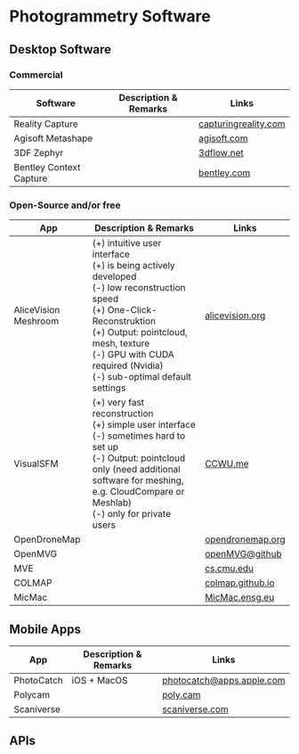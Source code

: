 # Photogrammetry Software

## Desktop Software

### Commercial


| Software | Description & Remarks | Links |
| - | - |- |
| Reality Capture | |[capturingreality.com](https://www.capturingreality.com/realitycapture) |
| Agisoft Metashape | |[agisoft.com](https://www.agisoft.com/buy/online-store/) |
| 3DF Zephyr | |[3dflow.net](https://www.3dflow.net/3df-zephyr-photogrammetry-software/) |
| Bentley Context Capture| |[bentley.com](https://www.bentley.com/en/products/brands/contextcapture) |

### Open-Source and/or free

| App | Description & Remarks | Links |
| - | - |- |
|AliceVision Meshroom|(+) intuitive user interface<br>(+) is being actively developed<br>(-) low reconstruction speed<br>(+) One-Click-Reconstruktion<br>(+) Output: pointcloud, mesh, texture<br>(-) GPU with CUDA required (Nvidia)<br>(-) sub-optimal default settings|[alicevision.org](https://alicevision.org/#meshroom)|
|VisualSFM|(+) very fast reconstruction <br> (+) simple user interface<br> (-) sometimes hard to set up<br>(-) Output: pointcloud only (need additional software for meshing, e.g. CloudCompare or Meshlab)<br> (-) only for private users|[CCWU.me](http://ccwu.me/vsfm/)|
|OpenDroneMap||[opendronemap.org](https://www.opendronemap.org/)|
|OpenMVG||[openMVG@github](https://github.com/openMVG/openMVG)|
|MVE||[cs.cmu.edu](https://www.cs.cmu.edu/~reconstruction/MVE.html)|
|COLMAP||[colmap.github.io](https://colmap.github.io/install.html)|
|MicMac||[MicMac.ensg.eu](https://micmac.ensg.eu/index.php/Accueil)|


## Mobile Apps

| App | Description & Remarks | Links |
| - | - |- |
|PhotoCatch|iOS + MacOS|[photocatch@apps.apple.com](https://apps.apple.com/de/app/photocatch)|
|Polycam||[poly.cam](https://poly.cam/)|
|Scaniverse||[scaniverse.com](https://scaniverse.com/)|


## APIs
